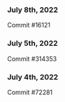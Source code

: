 ### July 8th, 2022

Commit #16121

### July 5th, 2022

Commit #314353


### July 4th, 2022

Commit #72281

